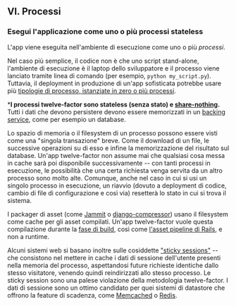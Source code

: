 ## VI. Processi

### Esegui l'applicazione come uno o più processi stateless

L'app viene eseguita nell'ambiente di esecuzione come uno o più *processi*.

Nel caso più semplice, il codice non è che uno script stand-alone, l'ambiente di esecuzione è il laptop dello sviluppatore e il processo viene lanciato tramite linea di comando (per esempio, `python my_script.py`). Tuttavia, il deployment in produzione di un'app sofisticata potrebbe usare più [tipologie di processo, istanziate in zero o più processi](./concurrency).

***I processi twelve-factor sono stateless (senza stato) e [share-nothing](http://en.wikipedia.org/wiki/Shared_nothing_architecture).** Tutti i dati che devono persistere devono essere memorizzati in un [backing service](./backing-services), come per esempio un database.

Lo spazio di memoria o il filesystem di un processo possono essere visti come una "singola transazione" breve. Come il download di un file, le successive operazioni su di esso e infine la memorizzazione del risultato sul database. Un'app twelve-factor non assume mai che qualsiasi cosa messa in cache sarà poi disponibile successivamente -- con tanti processi in esecuzione, le possibilità che una certa richiesta venga servita da un altro processo sono molto alte. Comunque, anche nel caso in cui si usi un singolo processo in esecuzione, un riavvio (dovuto a deployment di codice, cambio di file di configurazione e così via) resetterà lo stato in cui si trova il sistema.

I packager di asset (come [Jammit](http://documentcloud.github.com/jammit/) o [django-compressor](http://django-compressor.readthedocs.org/)) usano il filesystem come cache per gli asset compilati. Un'app twelve-factor vuole questa compilazione durante la [fase di build](./build-release-run), così come [l'asset pipeline di Rails](http://guides.rubyonrails.org/asset_pipeline.html), e non a runtime.

Alcuni sistemi web si basano inoltre sulle cosiddette ["sticky sessions"](http://en.wikipedia.org/wiki/Load_balancing_%28computing%29#Persistence) -- che consistono nel mettere in cache i dati di sessione dell'utente presenti nella memoria del processo, aspettandosi future richieste identiche dallo stesso visitatore, venendo quindi reindirizzati allo stesso processo. Le sticky session sono una palese violazione della metodologia twelve-factor. I dati di sessione sono un ottimo candidato per quei sistemi di datastore che offrono la feature di scadenza, come [Memcached](http://memcached.org/) o [Redis](http://redis.io/).
